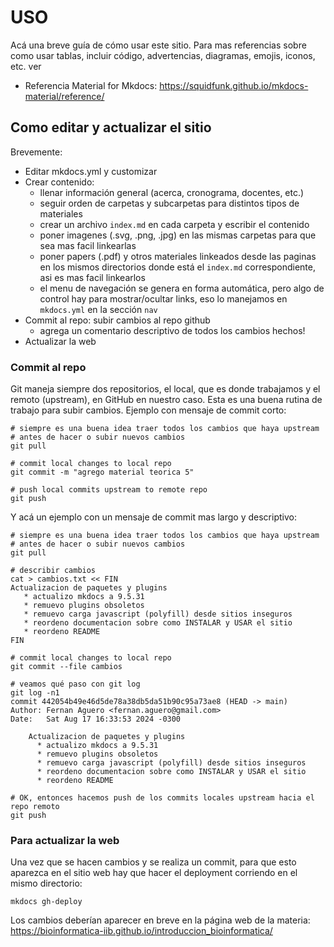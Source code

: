 # USO

Acá una breve guía de cómo usar este sitio. Para mas referencias sobre como usar tablas, incluir código, advertencias, diagramas, emojis, iconos, etc. ver 

 * Referencia Material for Mkdocs: https://squidfunk.github.io/mkdocs-material/reference/


## Como editar y actualizar el sitio

Brevemente:

 * Editar mkdocs.yml y customizar
 * Crear contenido:
    * llenar información general (acerca, cronograma, docentes, etc.)
    * seguir orden de carpetas y subcarpetas para distintos tipos de materiales
    * crear un archivo `index.md` en cada carpeta y escribir el contenido
    * poner imagenes (.svg, .png, .jpg) en las mismas carpetas para que sea mas facil linkearlas
    * poner papers (.pdf) y otros materiales linkeados desde las paginas en los mismos directorios donde está el `index.md` correspondiente, asi es mas facil linkearlos
    * el menu de navegación se genera en forma automática, pero algo de control hay para mostrar/ocultar links, eso lo manejamos en `mkdocs.yml` en la sección `nav`
 * Commit al repo: subir cambios al repo github
    * agrega un comentario descriptivo de todos los cambios hechos!
 * Actualizar la web

### Commit al repo 

Git maneja siempre dos repositorios, el local, que es donde trabajamos y el remoto (upstream), en GitHub en nuestro caso. Esta es una buena rutina de trabajo para subir cambios. Ejemplo con mensaje de commit corto: 

```
# siempre es una buena idea traer todos los cambios que haya upstream 
# antes de hacer o subir nuevos cambios
git pull 

# commit local changes to local repo
git commit -m "agrego material teorica 5"

# push local commits upstream to remote repo
git push 

```

Y acá un ejemplo con un mensaje de commit mas largo y descriptivo: 

```
# siempre es una buena idea traer todos los cambios que haya upstream 
# antes de hacer o subir nuevos cambios
git pull 

# describir cambios 
cat > cambios.txt << FIN
Actualizacion de paquetes y plugins
   * actualizo mkdocs a 9.5.31
   * remuevo plugins obsoletos
   * remuevo carga javascript (polyfill) desde sitios inseguros
   * reordeno documentacion sobre como INSTALAR y USAR el sitio
   * reordeno README
FIN

# commit local changes to local repo
git commit --file cambios

# veamos qué paso con git log
git log -n1
commit 442054b49e46d5de78a38db5da51b90c95a73ae8 (HEAD -> main)
Author: Fernan Aguero <fernan.aguero@gmail.com>
Date:   Sat Aug 17 16:33:53 2024 -0300

    Actualizacion de paquetes y plugins
      * actualizo mkdocs a 9.5.31
      * remuevo plugins obsoletos
      * remuevo carga javascript (polyfill) desde sitios inseguros
      * reordeno documentacion sobre como INSTALAR y USAR el sitio
      * reordeno README

# OK, entonces hacemos push de los commits locales upstream hacia el repo remoto
git push 

```

### Para actualizar la web
Una vez que se hacen cambios y se realiza un commit, para que esto aparezca en el sitio web hay que hacer el deployment corriendo en el mismo directorio:

```
mkdocs gh-deploy
```

Los cambios deberían aparecer en breve en la página web de la materia: https://bioinformatica-iib.github.io/introduccion_bioinformatica/